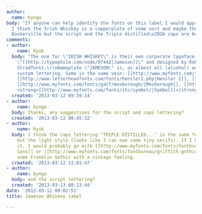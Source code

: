 ```yaml
---
author:
  name: byngo
body: "If anyone can help identify the fonts on this label I would appreciate it.
  I think the Irish Whiskey is a copperplate of some sort and maybe the 40% etc is
  Baskerville but the script and the Triple distilled\u2026 caps are beyond me.\r\n\r\nThanks"
comments:
- author:
    name: Ryuk
  body: "The one for \"IRISH WHISKEY\" is their own corporate typeface simply called
    \"[[http://typophile.com/node/97442|Jameson]]\" and designed by Robert Stradling,
    Stradfonts.\r\nNameplate \"JAMESON\" is, as almost all (alcohol) woodmarks, a
    custom lettering. Some in the same vein: [[http://www.myfonts.com/fonts/parkinson/modesto|Modesto]],
    [[http://www.letterheadfonts.com/fonts/hensler2.php|Hensler 2]], [[http://www.myfonts.com/fonts/gatf/chipping/|Chipping]],
    [[http://www.myfonts.com/fonts/gatf/mexborough/|Mexborough]], [[http://www.myfonts.com/fonts/gatf/chipperly/|Chipperly]],
    <strong>[[http://www.myfonts.com/fonts/itc/symbol/|Symbol]]</strong>, [[http://www.myfonts.com/fonts/berthold/agora-bq/|Agora]]"
  created: '2013-03-12 09:39:14'
- author:
    name: byngo
  body: thanks, any suggestions for the script and caps lettering?
  created: '2013-03-12 09:45:32'
- author:
    name: Ryuk
  body: I think the caps lettering "TRIPLE DISTILLED..." is the same font "Jameson"
    but the light style (looks like I can see some tiny serifs). If I have to replace
    it, I would probably go with [[http://www.myfonts.com/fonts/fontbureau/benton-sans/|Benton
    Sans]] or [[http://www.myfonts.com/fonts/fontbureau/griffith-gothic|Griffith Gothic]],
    some Franklin Gothic with a vintage feeling.
  created: '2013-03-12 11:01:47'
- author:
    name: byngo
  body: and the script lettering?
  created: '2013-03-13 08:23:44'
date: '2013-03-12 09:02:51'
title: Jameson Whiskey label

---
```

